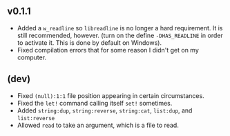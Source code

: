 ## v0.1.1
- Added a `w_readline` so `libreadline` is no longer a hard requirement. It is still recommended, however. (turn on the define `-DHAS_READLINE` in order to activate it. This is done by default on Windows).
- Fixed compilation errors that for some reason I didn't get on my computer.
## (dev)
- Fixed `(null):1:1` file position appearing in certain circumstances.
- Fixed the `let!` command calling itself `set!` sometimes.
- Added `string:dup`, `string:reverse`, `string:cat`, `list:dup`, and `list:reverse`
- Allowed `read` to take an argument, which is a file to read.
